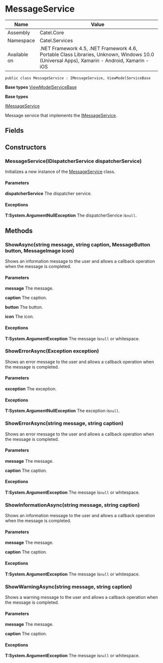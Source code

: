 

# MessageService

Name|Value
---|---
Assembly|Catel.Core
Namespace|Catel.Services
Available on|.NET Framework 4.5, .NET Framework 4.6, Portable Class Libraries, Unknown, Windows 10.0 (Universal Apps), Xamarin - Android, Xamarin - iOS

```
public class MessageService : IMessageService, ViewModelServiceBase
```

**Base types**
[ViewModelServiceBase](/Catel.Core\Catel\Services\ViewModelServiceBase.md)

**Base types**

[IMessageService](/Catel.Core\Catel\Services\IMessageService.md)


Message service that implements the [IMessageService](#).



## Fields

## Constructors

### MessageService(IDispatcherService dispatcherService)

Initializes a new instance of the [MessageService](#) class.

#### Parameters

**dispatcherService**
The dispatcher service.

#### Exceptions

**T:System.ArgumentNullException**
The dispatcherService is`null`.



## Methods

### ShowAsync(string message, string caption, MessageButton button, MessageImage icon)

Shows an information message to the user and allows a callback operation when the message is completed.

#### Parameters

**message**
The message.

**caption**
The caption.

**button**
The button.

**icon**
The icon.

#### Exceptions

**T:System.ArgumentException**
The message is`null` or whitespace.



### ShowErrorAsync(Exception exception)

Shows an error message to the user and allows a callback operation when the message is completed.

#### Parameters

**exception**
The exception.

#### Exceptions

**T:System.ArgumentNullException**
The exception is`null`.



### ShowErrorAsync(string message, string caption)

Shows an error message to the user and allows a callback operation when the message is completed.

#### Parameters

**message**
The message.

**caption**
The caption.

#### Exceptions

**T:System.ArgumentException**
The message is`null` or whitespace.



### ShowInformationAsync(string message, string caption)

Shows an information message to the user and allows a callback operation when the message is completed.

#### Parameters

**message**
The message.

**caption**
The caption.

#### Exceptions

**T:System.ArgumentException**
The message is`null` or whitespace.



### ShowWarningAsync(string message, string caption)

Shows a warning message to the user and allows a callback operation when the message is completed.

#### Parameters

**message**
The message.

**caption**
The caption.

#### Exceptions

**T:System.ArgumentException**
The message is`null` or whitespace.



